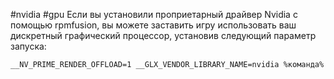 #nvidia #gpu 
Если вы установили проприетарный драйвер Nvidia с помощью rpmfusion, вы можете заставить игру использовать ваш дискретный графический процессор, установив следующий параметр запуска:

```
__NV_PRIME_RENDER_OFFLOAD=1 __GLX_VENDOR_LIBRARY_NAME=nvidia %команда%
```